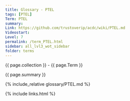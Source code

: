```yaml
---
title: Glossary - PTEL
tags: [PTEL]
Term: PTEL
summary: 
Link: https://github.com/trustoverip/acdc/wiki/PTEL.md
Videostart: 
Level: 7
permalink: /term_PTEL.html
sidebar: all_lvl3_wot_sidebar
folder: terms
---
```


{{ page.collection }} - {{ page.Term }}

   {{ page.summary }}

{% include_relative glossary/PTEL.md %}

 {% include links.html %} 
